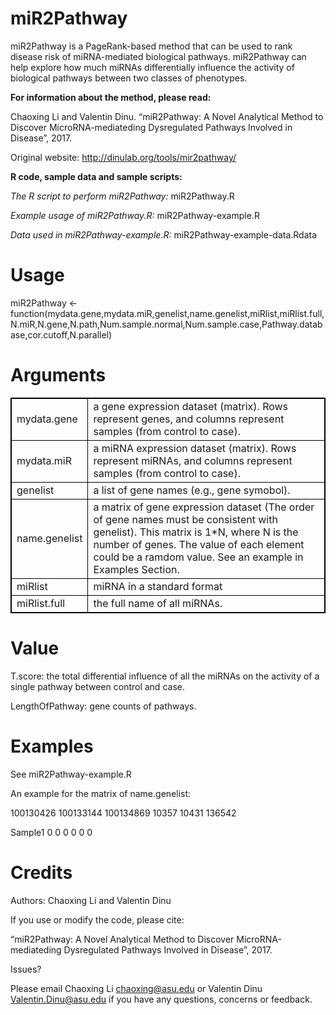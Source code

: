 # miR2Pathway
miR2Pathway is a PageRank-based method that can be used to rank disease risk of miRNA-mediated biological pathways. miR2Pathway can help explore how much miRNAs differentially influence the activity of biological pathways between two classes of phenotypes.

<b> For information about the method, please read: </b>

Chaoxing Li and Valentin Dinu. “miR2Pathway: A Novel Analytical Method to Discover MicroRNA-mediateding Dysregulated Pathways Involved in Disease”, 2017.

Original website: http://dinulab.org/tools/mir2pathway/

<b> R code, sample data and sample scripts: </b>

<var> The R script to perform miR2Pathway: </var>  miR2Pathway.R

<var> Example usage of miR2Pathway.R: </var> miR2Pathway-example.R

<var> Data used in miR2Pathway-example.R: </var> miR2Pathway-example-data.Rdata



# Usage

miR2Pathway <- function(mydata.gene,mydata.miR,genelist,name.genelist,miRlist,miRlist.full,N.miR,N.gene,N.path,Num.sample.normal,Num.sample.case,Pathway.database,cor.cutoff,N.parallel)

# Arguments

<html>
<head>
<style>
table, th, td {
    border: 1px solid black;
}
</style>
</head>
<body>

<table>
   <tr>
    <td>mydata.gene</td>
    <td>a gene expression dataset (matrix). Rows represent genes, and columns represent samples (from control to case).</td>
  </tr>
  <tr>
    <td>mydata.miR</td>
    <td>a miRNA expression dataset (matrix). Rows represent miRNAs, and columns represent samples (from control to case).</td>
  </tr>
  <tr>
    <td>genelist</td>
    <td>a list of gene names (e.g., gene symobol).</td>
  </tr>
  <tr>
    <td>name.genelist</td>
    <td>a matrix of gene expression dataset (The order of gene names must be consistent with genelist). This matrix is 1*N, where N is the number of genes. The value of each element could be a ramdom value. See an example in Examples Section. </td>
  </tr>
  <tr>
    <td>miRlist</td>
    <td>miRNA in a standard format</td>
  </tr>
  <tr>
    <td>miRlist.full</td>
    <td>the full name of all miRNAs.</td>
  </tr>
</table>

</body>
</html>

  

# Value

T.score: the total differential influence of all the miRNAs on the activity of a single pathway between control and case.

LengthOfPathway: gene counts of pathways.

# Examples

See miR2Pathway-example.R

An example for the matrix of name.genelist:

  100130426      100133144      100134869      10357   10431   136542

  Sample1       0            0               0            0         0        0

 

# Credits

Authors: Chaoxing Li and Valentin Dinu

If you use or modify the code, please cite:

“miR2Pathway: A Novel Analytical Method to Discover MicroRNA-mediateding Dysregulated Pathways Involved in Disease”, 2017.

Issues?

Please email Chaoxing Li <chaoxing@asu.edu> or Valentin Dinu <Valentin.Dinu@asu.edu> if you have any questions, concerns or feedback.





